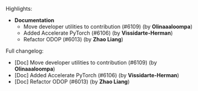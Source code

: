 Highlights:
   - **Documentation**
      - Move developer utilities to contribution (#6109) (by **Olinaaaloompa**)
      - Added Accelerate PyTorch (#6106) (by **Vissidarte-Herman**)
      - Refactor ODOP (#6013) (by **Zhao Liang**)

Full changelog:
   - [Doc] Move developer utilities to contribution (#6109) (by **Olinaaaloompa**)
   - [Doc] Added Accelerate PyTorch (#6106) (by **Vissidarte-Herman**)
   - [Doc] Refactor ODOP (#6013) (by **Zhao Liang**)

